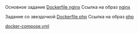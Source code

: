 Основное задание
[Dockerfile nginx](nginx/)
Ссылка на образ [nginx](https://hub.docker.com/repository/docker/kholcold/nginx)

Задание со звездочкой
[Dockerfile php](php/)
Ссылка на образ [php](https://hub.docker.com/repository/docker/kholcold/fpm)

[docker-compose.yml](docker-compose.yml) 